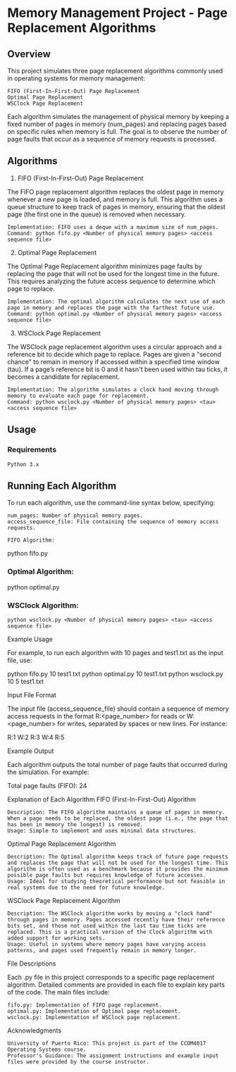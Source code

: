 # Memory Management Project - Page Replacement Algorithms
## Overview

This project simulates three page replacement algorithms commonly used in operating systems for memory management:

    FIFO (First-In-First-Out) Page Replacement
    Optimal Page Replacement
    WSClock Page Replacement

Each algorithm simulates the management of physical memory by keeping a fixed number of pages in memory (num_pages) and replacing pages based on specific rules when memory is full. The goal is to observe the number of page faults that occur as a sequence of memory requests is processed.
## Algorithms
1. FIFO (First-In-First-Out) Page Replacement

The FIFO page replacement algorithm replaces the oldest page in memory whenever a new page is loaded, and memory is full. This algorithm uses a queue structure to keep track of pages in memory, ensuring that the oldest page (the first one in the queue) is removed when necessary.

    Implementation: FIFO uses a deque with a maximum size of num_pages.
    Command: python fifo.py <Number of physical memory pages> <access sequence file>

2. Optimal Page Replacement

The Optimal Page Replacement algorithm minimizes page faults by replacing the page that will not be used for the longest time in the future. This requires analyzing the future access sequence to determine which page to replace.

    Implementation: The optimal algorithm calculates the next use of each page in memory and replaces the page with the farthest future use.
    Command: python optimal.py <Number of physical memory pages> <access sequence file>

3. WSClock Page Replacement

The WSClock page replacement algorithm uses a circular approach and a reference bit to decide which page to replace. Pages are given a "second chance" to remain in memory if accessed within a specified time window (tau). If a page’s reference bit is 0 and it hasn't been used within tau ticks, it becomes a candidate for replacement.

    Implementation: The algorithm simulates a clock hand moving through memory to evaluate each page for replacement.
    Command: python wsclock.py <Number of physical memory pages> <tau> <access sequence file>

## Usage
### Requirements

    Python 3.x

## Running Each Algorithm

To run each algorithm, use the command-line syntax below, specifying:

    num_pages: Number of physical memory pages.
    access_sequence_file: File containing the sequence of memory access requests.

    FIFO Algorithm:

python fifo.py <Number of physical memory pages> <access sequence file>

### Optimal Algorithm:

python optimal.py <Number of physical memory pages> <access sequence file>

### WSClock Algorithm:

    python wsclock.py <Number of physical memory pages> <tau> <access sequence file>

Example Usage

For example, to run each algorithm with 10 pages and test1.txt as the input file, use:

python fifo.py 10 test1.txt
python optimal.py 10 test1.txt
python wsclock.py 10 5 test1.txt

Input File Format

The input file (access_sequence_file) should contain a sequence of memory access requests in the format R:<page_number> for reads or W:<page_number> for writes, separated by spaces or new lines. For instance:

R:1 W:2 R:3 W:4 R:5

Example Output

Each algorithm outputs the total number of page faults that occurred during the simulation. For example:

Total page faults (FIFO): 24

Explanation of Each Algorithm
FIFO (First-In-First-Out) Algorithm

    Description: The FIFO algorithm maintains a queue of pages in memory. When a page needs to be replaced, the oldest page (i.e., the page that has been in memory the longest) is removed.
    Usage: Simple to implement and uses minimal data structures.

Optimal Page Replacement Algorithm

    Description: The Optimal algorithm keeps track of future page requests and replaces the page that will not be used for the longest time. This algorithm is often used as a benchmark because it provides the minimum possible page faults but requires knowledge of future accesses.
    Usage: Ideal for studying theoretical performance but not feasible in real systems due to the need for future knowledge.

WSClock Page Replacement Algorithm

    Description: The WSClock algorithm works by moving a "clock hand" through pages in memory. Pages accessed recently have their reference bits set, and those not used within the last tau time ticks are replaced. This is a practical version of the Clock algorithm with added support for working sets.
    Usage: Useful in systems where memory pages have varying access patterns, and pages used frequently remain in memory longer.

File Descriptions

Each .py file in this project corresponds to a specific page replacement algorithm. Detailed comments are provided in each file to explain key parts of the code. The main files include:

    fifo.py: Implementation of FIFO page replacement.
    optimal.py: Implementation of Optimal page replacement.
    wsclock.py: Implementation of WSClock page replacement.

Acknowledgments

    University of Puerto Rico: This project is part of the CCOM4017 Operating Systems course.
    Professor's Guidance: The assignment instructions and example input files were provided by the course instructor.
